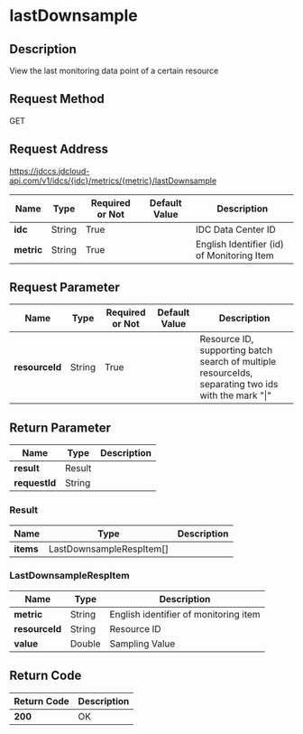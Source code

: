 # lastDownsample


## Description
View the last monitoring data point of a certain resource

## Request Method
GET

## Request Address
https://jdccs.jdcloud-api.com/v1/idcs/{idc}/metrics/{metric}/lastDownsample

|Name|Type|Required or Not|Default Value|Description|
|---|---|---|---|---|
|**idc**|String|True| |IDC Data Center ID|
|**metric**|String|True| |English Identifier (id) of Monitoring Item|

## Request Parameter
|Name|Type|Required or Not|Default Value|Description|
|---|---|---|---|---|
|**resourceId**|String|True| |Resource ID, supporting batch search of multiple resourceIds, separating two ids with the mark "\|"|


## Return Parameter
|Name|Type|Description|
|---|---|---|
|**result**|Result| |
|**requestId**|String| |

### Result
|Name|Type|Description|
|---|---|---|
|**items**|LastDownsampleRespItem[]| |
### LastDownsampleRespItem
|Name|Type|Description|
|---|---|---|
|**metric**|String|English identifier of monitoring item|
|**resourceId**|String|Resource ID|
|**value**|Double|Sampling Value|

## Return Code
|Return Code|Description|
|---|---|
|**200**|OK|
